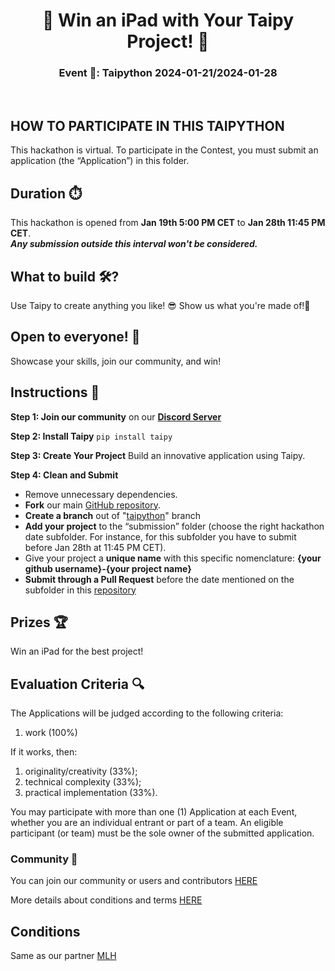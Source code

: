 <h1 align="center">🚀 Win an iPad with Your Taipy Project! 🚀 </h1>
<h3 align="center"> Event 📅: Taipython 2024-01-21/2024-01-28
</h3>

<br />

## HOW TO PARTICIPATE IN THIS TAIPYTHON
This hackathon is virtual. 
To participate in the Contest, you must submit an application (the “Application”) in this folder.

## Duration ⏱️
This hackathon is opened from **Jan 19th 5:00 PM CET** to **Jan 28th 11:45 PM CET**. 
<br />
***Any submission outside this interval won't be considered.***

## What to build 🛠️?
Use Taipy to create anything you like! 😎
Show us what you're made of!💪

## Open to everyone! 🌟
Showcase your skills, join our community, and win!

## Instructions 📝
**Step 1: Join our community** on our **[Discord Server](https://discord.com/channels/1125797687476887563/1195336078954090536)**

**Step 2: Install Taipy** `pip install taipy`

**Step 3: Create Your Project**  Build an innovative application using Taipy.

**Step 4: Clean and Submit**

- Remove unnecessary dependencies.
- **Fork** our main [GitHub repository](https://github.com/Avaiga/taipy).
- **Create a branch** out of "[taipython](https://github.com/Avaiga/taipy/tree/taipython)" branch
- **Add your project** to the “submission” folder (choose the right hackathon date subfolder. For instance, for this subfolder you have to submit before Jan 28th at 11:45 PM CET).
- Give your project a **unique name** with this specific nomenclature:  **{your github username}-{your project name}**
- **Submit through a Pull Request** before the date mentioned on the subfolder in this [repository](https://github.com/Avaiga/taipy/tree/taipython/submissions)

## Prizes 🏆
Win an iPad for the best project!

## Evaluation Criteria 🔍
The Applications will be judged according to the following criteria:

1. work (100%)

If it works, then:

1. originality/creativity (33%);
2. technical complexity (33%);
3. practical implementation (33%).

You may participate with more than one (1) Application at each Event, whether you are an individual entrant or part of a team. 
An eligible participant (or team) must be the sole owner of the submitted application.


### Community 🌱
You can join our community or users and contributors [HERE](https://discord.com/channels/1125797687476887563/1196748584310284339)

More details about conditions and terms [HERE](https://github.com/MLH/mlh-policies/blob/main/contest-terms.md)

## Conditions

Same as our partner [MLH](https://github.com/MLH/mlh-policies/blob/main/contest-terms.md)
